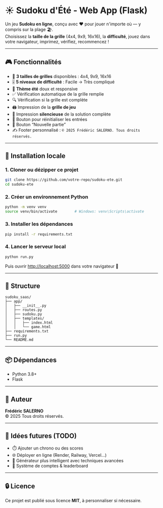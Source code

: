 
# ☀️ Sudoku d'Été - Web App (Flask)

Un jeu **Sudoku en ligne**, conçu avec ❤️ pour jouer n'importe où — y compris sur la plage 🏖️.  
Choisissez la **taille de la grille** (4x4, 9x9, 16x16), la **difficulté**, jouez dans votre navigateur, imprimez, vérifiez, recommencez !

---

## 🎮 Fonctionnalités

- 🧩 **3 tailles de grilles** disponibles : 4x4, 9x9, 16x16
- 🎚️ **5 niveaux de difficulté** : Facile → Très compliqué
- 🎨 **Thème été** doux et responsive
- ✅ Vérification automatique de la grille remplie
- 🔍 Vérification si la grille est complète
- 🖨️ Impression de la **grille de jeu**
- 🧠 Impression **silencieuse** de la solution complète
- 🧹 Bouton pour réinitialiser les entrées
- 🔄 Bouton “Nouvelle partie”
- ✍️ Footer personnalisé : `© 2025 Frédéric SALERNO. Tous droits réservés.`

---

## 🚀 Installation locale

### 1. Cloner ou dézipper ce projet

```bash
git clone https://github.com/votre-repo/sudoku-ete.git
cd sudoku-ete
```

### 2. Créer un environnement Python

```bash
python -m venv venv
source venv/bin/activate        # Windows: venv\Scripts\activate
```

### 3. Installer les dépendances

```bash
pip install -r requirements.txt
```

### 4. Lancer le serveur local

```bash
python run.py
```

Puis ouvrir [http://localhost:5000](http://localhost:5000) dans votre navigateur 🧠

---

## 📁 Structure

```
sudoku_saas/
├── app/
│   ├── __init__.py
│   ├── routes.py
│   ├── sudoku.py
│   ├── templates/
│   │   ├── index.html
│   │   └── game.html
├── requirements.txt
├── run.py
└── README.md
```

---

## 📦 Dépendances

- Python 3.8+
- Flask

---

## 👤 Auteur

**Frédéric SALERNO**  
© 2025 Tous droits réservés.

---

## 🧠 Idées futures (TODO)

- ⏱️ Ajouter un chrono ou des scores
- 🌐 Déployer en ligne (Render, Railway, Vercel…)
- 🧠 Générateur plus intelligent avec techniques avancées
- 👤 Système de comptes & leaderboard

---

## 🔒 Licence

Ce projet est publié sous licence **MIT**, à personnaliser si nécessaire.
